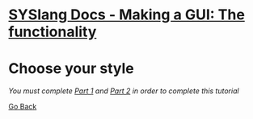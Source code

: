 # [SYSlang Docs - Making a GUI: The functionality](https://jodri-code.github.io/sysl-docs/SYSlang/#index)

# Choose your style

_You must complete [Part 1](https://systemware.ga/SYSlang/tutorials/GUI1) and [Part 2](https://systemware.ga/SYSlang/tutorials/GUI2) in order to complete this tutorial_

[Go Back](https://jodri-code.github.io/sysl-docs/SYSlang/#index)
